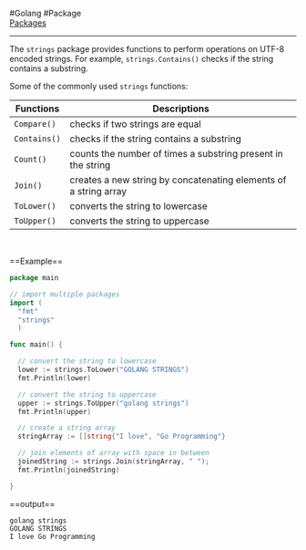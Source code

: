 #Golang #Package 
<br>
[Packages](Packages.md#Commonly%20used%20packages)

---

The `strings` package provides functions to perform operations on UTF-8 encoded strings. For example, `strings.Contains()` checks if the string contains a substring.
<br>

Some of the commonly used `strings` functions:
<br>

|Functions|Descriptions|
|---|---|
|`Compare()`|checks if two strings are equal|
|`Contains()`|checks if the string contains a substring|
|`Count()`|counts the number of times a substring present in the string|
|`Join()`|creates a new string by concatenating elements of a string array|
|`ToLower()`|converts the string to lowercase|
|`ToUpper()`|converts the string to uppercase|

<br>

==Example==
```go
package main

// import multiple packages
import (
  "fmt"
  "strings"
  )

func main() {

  // convert the string to lowercase
  lower := strings.ToLower("GOLANG STRINGS")
  fmt.Println(lower)

  // convert the string to uppercase
  upper := strings.ToUpper("golang strings")
  fmt.Println(upper)

  // create a string array
  stringArray := []string{"I love", "Go Programming"}

  // join elements of array with space in between
  joinedString := strings.Join(stringArray, " ");
  fmt.Println(joinedString)

}
```
==output==
```terminal
golang strings
GOLANG STRINGS
I love Go Programming
```